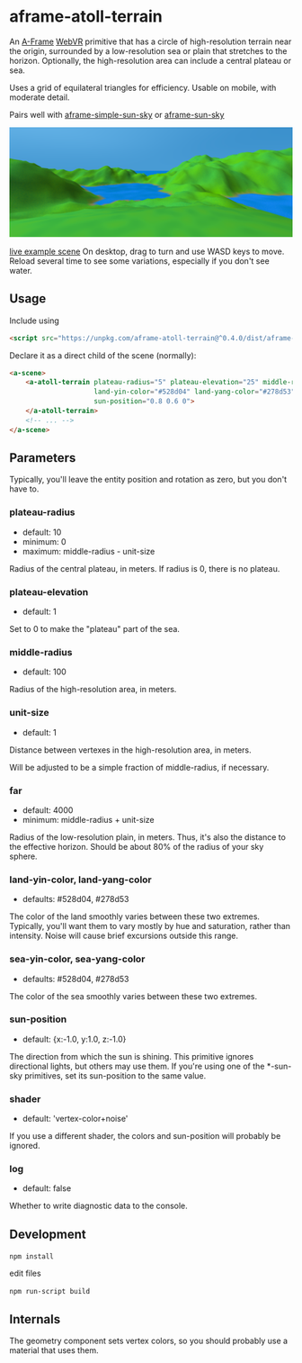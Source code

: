 aframe-atoll-terrain
====================

An [A-Frame](https://aframe.io) [WebVR](https://webvr.info/) primitive that has a circle of high-resolution terrain near the origin,
surrounded by a low-resolution sea or plain that stretches to the horizon.
Optionally, the high-resolution area can include a central plateau or sea.

Uses a grid of equilateral triangles for efficiency.
Usable on mobile, with moderate detail.

Pairs well with [aframe-simple-sun-sky](https://www.npmjs.com/package/aframe-simple-sun-sky)
or [aframe-sun-sky](https://www.npmjs.com/package/aframe-sun-sky)

![sample screenshot](aframe-atoll-terrain-sample.png)

[live example scene](https://dougreeder.github.io/aframe-atoll-terrain/example.html)
On desktop, drag to turn and use WASD keys to move.
Reload several time to see some variations, especially if you don't see water.


Usage
---

Include using 
```html
<script src="https://unpkg.com/aframe-atoll-terrain@^0.4.0/dist/aframe-atoll-terrain.js"></script>
```


Declare it as a direct child of the scene (normally):
```html
<a-scene>
    <a-atoll-terrain plateau-radius="5" plateau-elevation="25" middle-radius="400" unit-size="4" far="4000"
                     land-yin-color="#528d04" land-yang-color="#278d53" sea-yin-color="#005e85" sea-yang-color="#2571cf"
                     sun-position="0.8 0.6 0">
    </a-atoll-terrain>
    <!-- ... -->
</a-scene>
```


Parameters 
---
Typically, you'll leave the entity position and rotation as zero, but you don't have to.


### plateau-radius
* default: 10
* minimum: 0
* maximum: middle-radius - unit-size

Radius of the central plateau, in meters.
If radius is 0, there is no plateau.


### plateau-elevation
* default: 1

Set to 0 to make the "plateau" part of the sea.


### middle-radius
* default: 100

Radius of the high-resolution area, in meters.


### unit-size
* default: 1

Distance between vertexes in the high-resolution area, in meters.

Will be adjusted to be a simple fraction of middle-radius, if necessary.


### far
* default: 4000
* minimum: middle-radius + unit-size

Radius of the low-resolution plain, in meters. 
Thus, it's also the distance to the effective horizon. 
Should be about 80% of the radius of your sky sphere.


### land-yin-color, land-yang-color
* defaults: #528d04, #278d53

The color of the land smoothly varies between these two extremes.
Typically, you'll want them to vary mostly by hue and saturation, rather than intensity.
Noise will cause brief excursions outside this range.


### sea-yin-color, sea-yang-color
* defaults: #528d04, #278d53

The color of the sea smoothly varies between these two extremes.


### sun-position
* default: {x:-1.0, y:1.0, z:-1.0}

The direction from which the sun is shining.
This primitive ignores directional lights, but others may use them.
If you're using one of the *-sun-sky primitives, set its sun-position to the same value.


### shader
* default: 'vertex-color+noise'

If you use a different shader, the colors and sun-position will probably be ignored.


### log
* default: false

Whether to write diagnostic data to the console. 



Development
---
`npm install`

edit files

`npm run-script build`


Internals
---
The geometry component sets vertex colors, so you should probably use a material that uses them.
